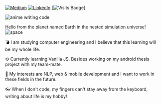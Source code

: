 [![Medium](https://img.shields.io/badge/Medium-yagmurmutluer-green?style=flat-square&logo=medium)](https://medium.com/@yagmurmutluer)
[![LinkedIn](https://img.shields.io/badge/LinkedIn-yagmurmutluer-red?style=flat-square&logo=linkedin)](https://www.linkedin.com/in/yağmur-mutluer/)
[![Visits Badge](https://badges.pufler.dev/visits/yagmurmutluer9/yagmurmutluer9)]

![anime writing code](https://64.media.tumblr.com/2b61631eeb6eba56367ad71816d42861/tumblr_pg0d0dfwBh1vpvdbgo1_540.gifv)

Hello from the planet named Earth in the nested simulation universe!
 ![space](https://github.com/yagmurmutluer9/yagmurmutluer9/blob/master/mini-graphics-aliens-and-space-166527.gif)  

💣 I am studying computer engineering and I believe that this learning will be my whole life.

⚙ Currently learning Vanilla JS. Besides working on my android thesis project with my team-mate.

🌈 My interests are NLP, web & mobile development and I want to work in these fields in the future.

👓 When I don't code, my fingers can't stay away from the keyboard, writing about life is my hobby!








